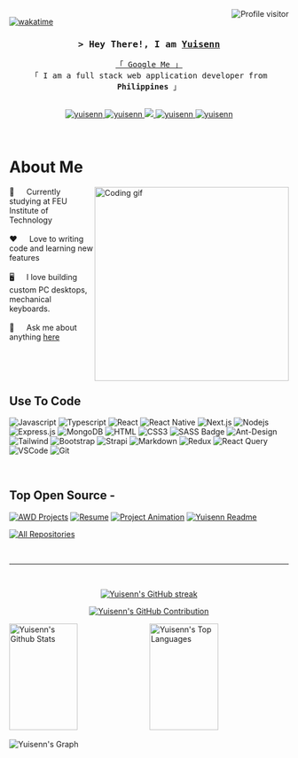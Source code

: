 <!--
<h2 align="center">
  Welcome to Yuisen's World!
  <img src="https://media.giphy.com/media/hvRJCLFzcasrR4ia7z/giphy.gif" width="28">
</h2>
-->

<!--
<p align="center">
  <a href="https://github.com/yuisenn"><img src="https://readme-typing-svg.herokuapp.com/?lines=Self%20Taught%20Programmer;Front%20End%20Developer;1.5%2B%20years%20of%20coding%20experience;Always%20learning%20new%20things&center=true&width=380&height=45"></a>
</p>

 -->

<a href="https://komarev.com/ghpvc/?username=yuisenn_">
  <img align="right" src="https://komarev.com/ghpvc/?username=yuisenn&label=Visitors&color=0e75b6&style=flat" alt="Profile visitor" />
</a>


[![wakatime](https://wakatime.com/badge/user/018dda1c-5f10-4bf9-b54a-3240f5ae5a12.svg)](https://wakatime.com/@eebb3dd8-d9b2-40de-9b88-6fd6cac99dbc)

<!-- Intro  -->
<h3 align="center">
        <samp>&gt; Hey There!, I am
                <b><a target="_blank" href="https://yuisenn.com">Yuisenn</a></b>
        </samp>
</h3>


<p align="center"> 
  <samp>
    <a href="https://www.google.com/search?q=Yuisenn">「 Google Me 」</a>
    <br>
    「 I am a full stack web application developer from <b>Philippines</b> 」
    <br>
    <br>
  </samp>
</p>

<p align="center">
 <a href="https://yuisenn.com" target="blank">
  <img src="https://img.shields.io/badge/Website-DC143C?style=for-the-badge&logo=medium&logoColor=white" alt="yuisenn" />
 </a>
 <a href="https://linkedin.com/in/yuisenn" target="_blank">
  <img src="https://img.shields.io/badge/LinkedIn-0077B5?style=for-the-badge&logo=linkedin&logoColor=white" alt="yuisenn"/>
 </a>
 <!-- <a href="https://dev.to/yuisenn" target="_blank">
  <img src="https://img.shields.io/badge/dev.to-0A0A0A?style=for-the-badge&logo=dev.to&logoColor=white" alt="yuisenn" />
 </a> -->
 <a href="https://twitter.com/yuisenn_" target="_blank">
  <img src="https://img.shields.io/badge/Twitter-1DA1F2?style=for-the-badge&logo=twitter&logoColor=white" />
 </a>
 <a href="https://instagram.com/msneaks2023" target="_blank">
  <img src="https://img.shields.io/badge/Instagram-fe4164?style=for-the-badge&logo=instagram&logoColor=white" alt="yuisenn" />
 </a> 
 <a href="https://facebook.com/msneaksz" target="_blank">
  <img src="https://img.shields.io/badge/Facebook-20BEFF?&style=for-the-badge&logo=facebook&logoColor=white" alt="yuisenn"  />
  </a> 
</p>
<br />

<!-- About Section -->
 # About Me
 
<p>
 <img align="right" width="350" src="/assets/programmer.gif" alt="Coding gif" />
  
 🔰 &emsp; Currently studying at FEU Institute of Technology<br/><br/>
 ❤️ &emsp; Love to writing code and learning new features<br/><br/>
 🖥️ &emsp; I love building custom PC desktops, mechanical keyboards.<br/><br/>
 💬 &emsp; Ask me about anything [here](https://github.com/yuisenn/yuisenn/issues)

</p>

<br/>
<br/>
<br/>

## Use To Code

![Javascript](https://img.shields.io/badge/Javascript-F0DB4F?style=for-the-badge&labelColor=black&logo=javascript&logoColor=F0DB4F)
![Typescript](https://img.shields.io/badge/Typescript-007acc?style=for-the-badge&labelColor=black&logo=typescript&logoColor=007acc)
![React](https://img.shields.io/badge/-React-61DBFB?style=for-the-badge&labelColor=black&logo=react&logoColor=61DBFB)
![React Native](https://img.shields.io/badge/React_Native-20232A?style=for-the-badge&logo=react&logoColor=61DAFB)
![Next.js](https://img.shields.io/badge/next.js-000000?style=for-the-badge&logo=nextdotjs&logoColor=white)
![Nodejs](https://img.shields.io/badge/Nodejs-3C873A?style=for-the-badge&labelColor=black&logo=node.js&logoColor=3C873A)
![Express.js](https://img.shields.io/badge/Express.js-000000?style=for-the-badge&logo=express&logoColor=white)
![MongoDB](https://img.shields.io/badge/MongoDB-4EA94B?style=for-the-badge&logo=mongodb&logoColor=white)
![HTML](https://img.shields.io/badge/HTML5-E34F26?style=for-the-badge&logo=html5&logoColor=white)
![CSS3](https://img.shields.io/badge/CSS3-1572B6?style=for-the-badge&logo=css3&logoColor=white)
![SASS Badge](https://img.shields.io/badge/Sass-CC6699?style=for-the-badge&logo=sass&logoColor=white)
![Ant-Design](https://img.shields.io/badge/AntDesign-0170FE?style=for-the-badge&logo=antdesign&logoColor=white)
![Tailwind](https://img.shields.io/badge/Tailwind_CSS-092749?style=for-the-badge&logo=tailwindcss&logoColor=06B6D4&labelColor=000000)
![Bootstrap](https://img.shields.io/badge/Bootstrap-563D7C?style=for-the-badge&logo=bootstrap&logoColor=white)
![Strapi](https://img.shields.io/badge/strapi-2E7EEA?style=for-the-badge&logo=strapi&logoColor=white)
![Markdown](https://img.shields.io/badge/Markdown-000000?style=for-the-badge&logo=markdown&logoColor=white)
![Redux](https://img.shields.io/badge/Redux-593D88?style=for-the-badge&logo=redux&logoColor=white)
![React Query](https://img.shields.io/badge/-React_Query-FF4154?style=for-the-badge&logo=react%20query&logoColor=white)
![VSCode](https://img.shields.io/badge/Visual_Studio-0078d7?style=for-the-badge&logo=visual%20studio&logoColor=white)
![Git](https://img.shields.io/badge/Git-F05032?style=for-the-badge&logo=git&logoColor=white)

<br/>

## Top Open Source -
[![AWD Projects](https://github-readme-stats.vercel.app/api/pin/?username=yuisenn&repo=AWD-Projects&border_color=7F3FBF&bg_color=0D1117&title_color=C9D1D9&text_color=8B949E&icon_color=7F3FBF)](https://github.com/yuisenn/AWD-Projects)
[![Resume](https://github-readme-stats.vercel.app/api/pin/?username=yuisenn&repo=AWD-Resume&border_color=7F3FBF&bg_color=0D1117&title_color=C9D1D9&text_color=8B949E&icon_color=7F3FBF)](https://github.com/yuisenn/AWD-Resume)
[![Project Animation](https://github-readme-stats.vercel.app/api/pin/?username=yuisenn&repo=AWD-Project-Animation&border_color=7F3FBF&bg_color=0D1117&title_color=C9D1D9&text_color=8B949E&icon_color=7F3FBF)](https://github.com/yuisenn/AWD-Project-Animation)
[![Yuisenn Readme](https://github-readme-stats.vercel.app/api/pin/?username=yuisenn&repo=yuisenn&border_color=7F3FBF&bg_color=0D1117&title_color=C9D1D9&text_color=8B949E&icon_color=7F3FBF)](https://github.com/yuisenn/yuisenn)

<p align="left">
  <a href="https://github.com/yuisenn?tab=repositories" target="_blank"><img alt="All Repositories" title="All Repositories" src="https://img.shields.io/badge/-All%20Repos-2962FF?style=for-the-badge&logo=koding&logoColor=white"/></a>
</p>

<br/>
<hr/>
<br/>

<p align="center">
  <a href="https://github.com/yuisenn">
    <img src="https://github-readme-streak-stats.herokuapp.com/?user=yuisenn&theme=radical&border=7F3FBF&background=0D1117" alt="Yuisenn's GitHub streak"/>
  </a>
</p>

<p align="center">
  <a href="https://github.com/yuisenn">
    <img src="https://github-profile-summary-cards.vercel.app/api/cards/profile-details?username=yuisenn&theme=radical" alt="Yuisenn's GitHub Contribution"/>
  </a>
</p>

<a> 
    <a href="https://github.com/yuisenn"><img alt="Yuisenn's Github Stats" src="https://denvercoder1-github-readme-stats.vercel.app/api?username=yuisenn&show_icons=true&count_private=true&theme=react&border_color=7F3FBF&bg_color=0D1117&title_color=F85D7F&icon_color=F8D866" height="192px" width="49.5%"/></a>
  <a href="https://github.com/yuisenn"><img alt="Yuisenn's Top Languages" src="https://denvercoder1-github-readme-stats.vercel.app/api/top-langs/?username=yuisenn&langs_count=8&layout=compact&theme=react&border_color=7F3FBF&bg_color=0D1117&title_color=F85D7F&icon_color=F8D866" height="192px" width="49.5%"/></a>
  <br/>
</a>


![Yuisenn's Graph](https://github-readme-activity-graph.vercel.app/graph?username=yuisenn&custom_title=Yuisenn's%20GitHub%20Activity%20Graph&bg_color=0D1117&color=7F3FBF&line=7F3FBF&point=7F3FBF&area_color=FFFFFF&title_color=FFFFFF&area=true)
